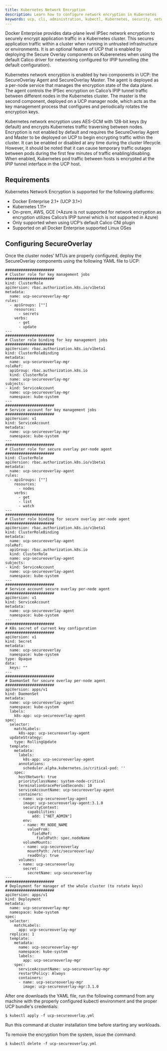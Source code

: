 ```yaml
---
title: Kubernetes Network Encryption
description: Learn how to configure network encryption in Kubernetes
keywords: ucp, cli, administration, kubectl, Kubernetes, security, network, ipsec, ipip, esp, calico
---
```


Docker Enterprise provides data-plane level IPSec network encryption to securely encrypt application traffic in a Kubernetes cluster. This secures application traffic within a cluster when running in untrusted infrastructure or environments. It is an optional feature of UCP that is enabled by deploying the Secure Overlay components on Kuberenetes when using the default Calico driver for networking configured for IPIP tunnelling (the default configuration).

Kubernetes network encryption is enabled by two components in UCP: the SecureOverlay Agent and SecureOverlay Master. The agent is deployed as a per-node service that manages the encryption state of the data plane. The agent controls the IPSec encryption on Calico’s IPIP tunnel traffic between different nodes in the Kubernetes cluster. The master is the second component, deployed on a UCP manager node, which acts as the key management process that configures and periodically rotates the encryption keys.

Kubernetes network encryption uses AES-GCM with 128-bit keys (by default) and encrypts Kubernetes traffic traversing between nodes. Encryption is not enabled by default and requires the SecureOverlay Agent and Master to be deployed on UCP to begin encrypting traffic within the cluster. It can be enabled or disabled at any time during the cluster lifecycle. However, it should be noted that it can cause temporary traffic outages between pods during the first few minutes of traffic enabling/disabling. When enabled, Kubernetes pod traffic between hosts is encrypted at the IPIP tunnel interface in the UCP host.

## Requirements

Kubernetes Network Encryption is supported for the following platforms:
* Docker Enterprise 2.1+ (UCP 3.1+)
* Kubernetes 1.11+
* On-prem, AWS, GCE (*Azure is not supported for network encryption as encryption utilizes Calico’s IPIP tunnel which is not supported in Azure)
* Only supported when using UCP’s default Calico CNI plugin
* Supported on all Docker Enterprise supported Linux OSes

## Configuring SecureOverlay

Once the cluster nodes’ MTUs are properly configured, deploy the SecureOverlay components using the following YAML file to UCP:

```
######################
# Cluster role for key management jobs
######################
kind: ClusterRole
apiVersion: rbac.authorization.k8s.io/v1beta1
metadata:
  name: ucp-secureoverlay-mgr
rules:
  - apiGroups: [""]
    resources:
      - secrets
    verbs:
      - get
      - update
---
######################
# Cluster role binding for key management jobs
######################
apiVersion: rbac.authorization.k8s.io/v1beta1
kind: ClusterRoleBinding
metadata:
  name: ucp-secureoverlay-mgr
roleRef:
  apiGroup: rbac.authorization.k8s.io
  kind: ClusterRole
  name: ucp-secureoverlay-mgr
subjects:
- kind: ServiceAccount
  name: ucp-secureoverlay-mgr
  namespace: kube-system
---
######################
# Service account for key management jobs
######################
apiVersion: v1
kind: ServiceAccount
metadata:
  name: ucp-secureoverlay-mgr
  namespace: kube-system
---
######################
# Cluster role for secure overlay per-node agent
######################
kind: ClusterRole
apiVersion: rbac.authorization.k8s.io/v1beta1
metadata:
  name: ucp-secureoverlay-agent
rules:
  - apiGroups: [""]
    resources:
      - nodes
    verbs:
      - get
      - list
      - watch
---
######################
# Cluster role binding for secure overlay per-node agent
######################
apiVersion: rbac.authorization.k8s.io/v1beta1
kind: ClusterRoleBinding
metadata:
  name: ucp-secureoverlay-agent
roleRef:
  apiGroup: rbac.authorization.k8s.io
  kind: ClusterRole
  name: ucp-secureoverlay-agent
subjects:
- kind: ServiceAccount
  name: ucp-secureoverlay-agent
  namespace: kube-system
---
######################
# Service account secure overlay per-node agent
######################
apiVersion: v1
kind: ServiceAccount
metadata:
  name: ucp-secureoverlay-agent
  namespace: kube-system
---
######################
# K8s secret of current key configuration
######################
apiVersion: v1
kind: Secret
metadata:
  name: ucp-secureoverlay
  namespace: kube-system
type: Opaque
data:
  keys: ""
---
######################
# DaemonSet for secure overlay per-node agent
######################
apiVersion: apps/v1
kind: DaemonSet
metadata:
  name: ucp-secureoverlay-agent
  namespace: kube-system
  labels:
    k8s-app: ucp-secureoverlay-agent
spec:
  selector:
    matchLabels:
      k8s-app: ucp-secureoverlay-agent
  updateStrategy:
    type: RollingUpdate
  template:
    metadata:
      labels:
        k8s-app: ucp-secureoverlay-agent
      annotations:
        scheduler.alpha.kubernetes.io/critical-pod: ''
    spec:
      hostNetwork: true
      priorityClassName: system-node-critical
      terminationGracePeriodSeconds: 10
      serviceAccountName: ucp-secureoverlay-agent
      containers:
      - name: ucp-secureoverlay-agent
        image: ucp-secureoverlay-agent:3.1.0
        securityContext:
          capabilities:
            add: ["NET_ADMIN"]
        env:
        - name: MY_NODE_NAME
          valueFrom:
            fieldRef:
              fieldPath: spec.nodeName
        volumeMounts:
        - name: ucp-secureoverlay
          mountPath: /etc/secureoverlay/
          readOnly: true
      volumes:
      - name: ucp-secureoverlay
        secret:
          secretName: ucp-secureoverlay
---
######################
# Deployment for manager of the whole cluster (to rotate keys)
######################
apiVersion: apps/v1
kind: Deployment
metadata:
  name: ucp-secureoverlay-mgr
  namespace: kube-system
spec:
  selector:
    matchLabels:
      app: ucp-secureoverlay-mgr
  replicas: 1
  template:
    metadata:
      name: ucp-secureoverlay-mgr
      namespace: kube-system
      labels:
        app: ucp-secureoverlay-mgr
    spec:
      serviceAccountName: ucp-secureoverlay-mgr
      restartPolicy: Always
      containers:
      - name: ucp-secureoverlay-mgr
        image: ucp-secureoverlay-mgr:3.1.0
```

After one downloads the YAML file, run the following command from any machine with the properly configured kubectl environment and the proper UCP bundle's credentials: 

```
$ kubectl apply -f ucp-secureoverlay.yml
```

Run this command at cluster installation time before starting any workloads.

To remove the encryption from the system, issue the command:

```
$ kubectl delete -f ucp-secureoverlay.yml
```

